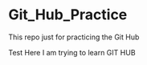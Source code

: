# Git_Hub_Practice
This repo just for practicing the Git Hub

Test
Here I am trying to learn GIT HUB
